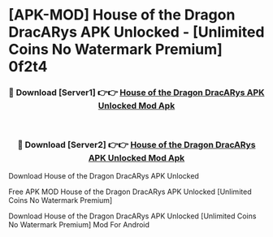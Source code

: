 # [APK-MOD] House of the Dragon  DracARys APK Unlocked - [Unlimited Coins No Watermark Premium] 0f2t4



<div align="center">
<h3>🔴 Download [Server1] 👉👉 <a href="https://momento.my/?title=House_of_the_Dragon__DracARys_APK_Unlocked">House of the Dragon  DracARys APK Unlocked Mod Apk</a></h3><br>

<h3>🔴 Download [Server2] 👉👉 <a href="https://momento.my/?title=House_of_the_Dragon__DracARys_APK_Unlocked">House of the Dragon  DracARys APK Unlocked Mod Apk</a></h3>
</div>



Download House of the Dragon  DracARys APK Unlocked 

Free APK MOD House of the Dragon  DracARys APK Unlocked [Unlimited Coins No Watermark Premium]

Download House of the Dragon  DracARys APK Unlocked [Unlimited Coins No Watermark Premium] Mod For Android
